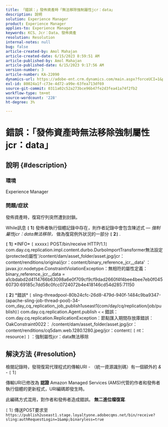 ```yaml
---
title: 「錯誤：」發佈資產時「無法移除強制屬性jcr：data」
description: 說明
solution: Experience Manager
product: Experience Manager
applies-to: Experience Manager
keywords: KCS、Jcr：Data、發佈資產
resolution: Resolution
internal-notes: null
bug: false
article-created-by: Amol Mahajan
article-created-date: 6/15/2023 8:59:51 AM
article-published-by: Amol Mahajan
article-published-date: 6/15/2023 9:17:56 AM
version-number: 3
article-number: KA-22090
dynamics-url: https://adobe-ent.crm.dynamics.com/main.aspx?forceUCI=1&pagetype=entityrecord&etn=knowledgearticle&id=46c889f6-5a0b-ee11-8f6e-6045bd0065f9
exl-id: 80024a1f-c73e-4d72-a99e-63fea713df69
source-git-commit: 0311a02c52a273bce96b47fe2d3fea41a74f2fb2
workflow-type: tm+mt
source-wordcount: '228'
ht-degree: 3%

---
```


# 錯誤：「發佈資產時無法移除強制屬性jcr：data」

## 說明 {#description}


### <b>環境</b>

Experience Manager



### <b>問題/症狀</b>

發佈資產時，復寫佇列突然遭到封鎖。

While訊息 <b>`[` 1`]` </b> 發佈者執行個體記錄中存在，則作者記錄中會包含陳述式 —  *強制屬性jcr：data無法移除，* 做為復寫例外狀況的一部分 <b>`[` 2`]` </b>.


<b>`[` 1`]` </b> \*INFO\* `[` xxxxx`]`  POST/bin/receive HTTP/1.1`]`  com.day.cq.replication.impl.content.durbo.DurboImportTransformer無法設定(protected)屬性&#39;/content/dam/asset_folder/asset.jpg/jcr：content/renditions/original/jcr：content/binary_reference_jcr__data&#39; ： javax.jcr.nodetype.ConstraintViolationException：無相符的屬性定義： binary_reference_jcr__data = a1cbdabd2d4114766b63098a6e0f709cf9cf9dad2660f4f4bee4bee7eb0f04560730:69185c7dd58c0fcc0724072b4e418146cd54d285:71150<br>

<b>`[` 2`]` </b> \*錯誤\* `[` sling-threadpool-80b24cfc-26d8-479d-940f-1484c9ba9347-(apache-sling-job-thread-pool)-34-com_day_cq_replication_job_publish1useast1(com/day/cq/replication/job/publish)`]`  com.day.cq.replication.Agent.publish `<` `<`  錯誤： com.day.cq.replication.ReplicationException：節點匯入期間存放庫錯誤： OakConstraint0022： /content/dam/asset_folder/asset.jpg/jcr：content/renditions/cq5dam.web.1280.1280.jpeg/jcr：content`[` `[` nt：resource`]` `]` ：強制屬性jcr：data無法移除<br>

## 解決方法 {#resolution}


檢閱記錄時，發現復寫代理程式的傳輸URI - （統一資源識別碼）有一個額外的 *&amp;* - `[` 1`]`

傳輸URI已修改為 <b>認證</b> Amazon Managed Services (AMS)代管的作者和發佈者執行個體的更新程式，URI編碼即發生時。

此編碼方式混用，對作者和發佈者造成錯誤。 <b>無二進位檔復寫</b>.



`[` 1`]`  傳送POST要求至 `https://publish2useast1.stage.loyaltyone.adobecqms.net/bin/receive?sling:authRequestLogin=1&amp;binaryless=true`
